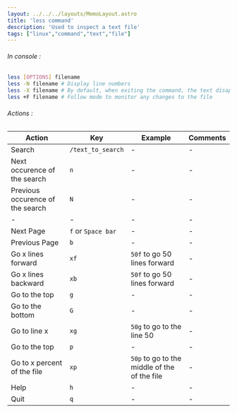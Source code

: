 ```yaml
---
layout: ../../../layouts/MemoLayout.astro
title: 'less command'
description: 'Used to inspect a text file'
tags: ["linux","command","text","file"]
---
```


###### In console :
``` Bash
less [OPTIONS] filename
less -N filename # Display line numbers
less -X filename # By default, when exiting the command, the text disapear. -X will keep the text displayed
less +F filename # Follow mode to monitor any changes to the file
```

###### Actions :
| Action | Key | Example | Comments |
|---|---|---|---|
| Search | `/text_to_search` | - | - |
| Next occurence of the search | `n` | - | - |
| Previous occurence of the search | `N` | - | - |
|-|-|-|-|
| Next Page | `f` or `Space bar` | - | - |
| Previous Page | `b` | - | - |
| Go x lines forward | `xf` | `50f` to go 50 lines forward | - |
| Go x lines backward | `xb` | `50f` to go 50 lines forward | - |
| Go to the top | `g` | - | - |
| Go to the bottom | `G` | - | - |
| Go to line x | `xg` | `50g` to go to the line 50 | - |
| Go to the top | `p` | - | - |
| Go to x percent of the file | `xp` | `50p` to go to the middle of the of the file | - |
| Help | `h` | - | - |
| Quit | `q` | - | - |
